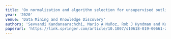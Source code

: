 ```yaml
---
title: 'On normalization and algorithm selection for unsupervised outlier detection'
year: '2020'
venue: 'Data Mining and Knowledge Discovery'
authors: 'Sevvandi Kandanaarachchi, Mario A Muñoz, Rob J Hyndman and Kate Smith-Miles' 
paperurl: 'https://link.springer.com/article/10.1007/s10618-019-00661-z'
---
```

